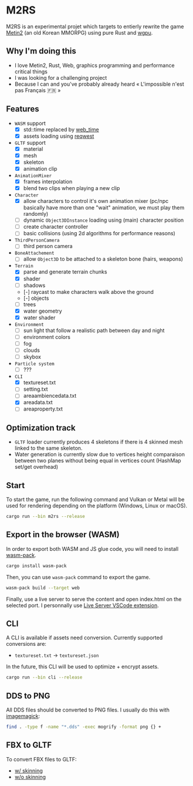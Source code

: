 # M2RS

M2RS is an experimental projet which targets to entierly rewrite the game [Metin2](https://fr.wikipedia.org/wiki/Metin2) (an old Korean MMORPG) using pure Rust and [wgpu](https://github.com/gfx-rs/wgpu).

## Why I'm doing this

- I love Metin2, Rust, Web, graphics programming and performance critical things
- I was looking for a challenging project
- Because I can and you've probably already heard « L'impossible n'est pas Français 🇫🇷 »

## Features
- `WASM` support
  - [x] std::time replaced by [web_time](https://docs.rs/web-time/latest/web_time/) 
  - [x] assets loading using [reqwest](https://docs.rs/reqwest/latest/reqwest/) 
- `GLTF` support
  - [x] material
  - [x] mesh
  - [x] skeleton
  - [x] animation clip
- `AnimationMixer`
  - [x] frames interpolation
  - [x] blend two clips when playing a new clip
- `Character`
  - [x] allow characters to control it's own animation mixer (pc/npc basically have more than one "wait" animation, we must play them randomly)
  - [ ] dynamic `Object3DInstance` loading using (main) character position
  - [ ] create character controller
  - [ ] basic collisions (using 2d algorithms for performance reasons)
- `ThirdPersonCamera`
  - [ ] third person camera
- `BoneAttachement`
  - [ ] allow `Object3D` to be attached to a skeleton bone (hairs, weapons)
- `Terrain`
  - [x] parse and generate terrain chunks
  - [x] shader
  - [ ] shadows
  - [-] raycast to make characters walk above the ground
  - [-] objects
  - [ ] trees
  - [x] water geometry
  - [x] water shader
- `Environment`
  - [ ] sun light that follow a realistic path between day and night 
  - [ ] environment colors
  - [ ] fog
  - [ ] clouds
  - [ ] skybox
- `Particle system`
  - [ ] ???

- `CLI`
  - [x] textureset.txt
  - [ ] setting.txt
  - [ ] areaambiencedata.txt
  - [x] areadata.txt
  - [ ] areaproperty.txt

## Optimization track
- `GLTF` loader currently produces 4 skeletons if there is 4 skinned mesh linked to the same skeleton.
- Water generation is currently slow due to vertices height comparaison between two planes without being equal in vertices count (HashMap set/get overhead)

## Start

To start the game, run the following command and Vulkan or Metal will be used for rendering depending on the platform (Windows, Linux or macOS).

```bash
cargo run --bin m2rs --release
```

## Export in the browser (WASM)

In order to export both WASM and JS glue code, you will need to install [wasm-pack](https://github.com/rustwasm/wasm-pack).

```bash
cargo install wasm-pack
```

Then, you can use `wasm-pack` command to export the game.

```bash
wasm-pack build --target web
```

Finally, use a live server to serve the content and open index.html on the selected port. I personnally use [Live Server VSCode extension](https://marketplace.visualstudio.com/items?itemName=ritwickdey.LiveServer).


## CLI

A CLI is available if assets need conversion. Currently supported conversions are:
- `textureset.txt` -> `textureset.json`

In the future, this CLI will be used to optimize + encrypt assets.

```bash
cargo run --bin cli --release
```

## DDS to PNG
All DDS files should be converted to PNG files. I usually do this with [imagemagick](https://imagemagick.org/):
```bash
find . -type f -name "*.dds" -exec mogrify -format png {} +
```

## FBX to GLTF
To convert FBX files to GLTF:
- [w/ skinning](https://github.com/BabylonJS/Exporters/releases)
- [w/o skinning](https://github.com/facebookincubator/FBX2glTF/releases)